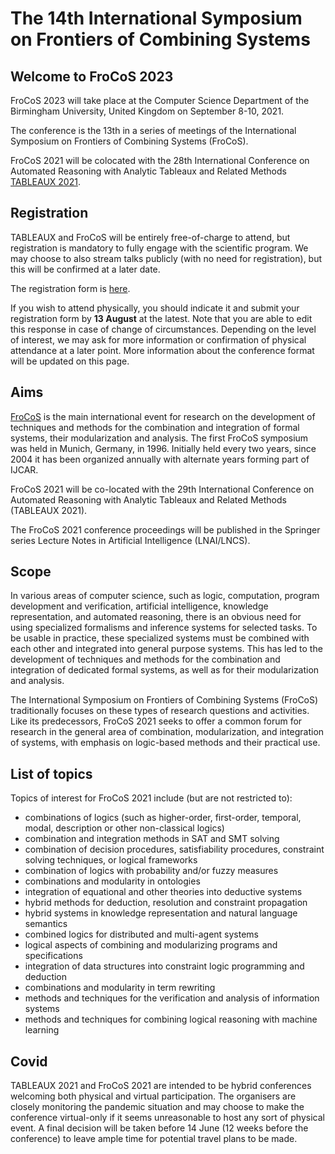 # The 14th International Symposium on Frontiers of Combining Systems

## Welcome to FroCoS 2023

FroCoS 2023 will take place at the Computer Science Department of the Birmingham University, United Kingdom on September 8-10, 2021.

The conference is the 13th in a series of meetings of the International Symposium on Frontiers of Combining Systems (FroCoS).

FroCoS 2021 will be colocated with the 28th International Conference on Automated Reasoning with Analytic Tableaux and Related Methods [TABLEAUX 2021](https://www.tableaux2021.org).

## Registration
TABLEAUX and FroCoS will be entirely free-of-charge to attend, but registration is mandatory to fully engage with the scientific program. We may choose to also stream talks publicly (with no need for registration), but this will be confirmed at a later date.

The registration form is [here](https://forms.gle/DRNBgeRKA4Qbcsws7).

If you wish to attend physically, you should indicate it and submit your registration form by **13 August** at the latest. Note that you are able to edit this response in case of change of circumstances. Depending on the level of interest, we may ask for more information or confirmation of physical attendance at a later point. More information about the conference format will be updated on this page.

## Aims

[FroCoS](http://frocos.cs.uiowa.edu/) is the main international event for research on the development of techniques and methods for the combination and integration of formal systems, their modularization and analysis. The first FroCoS symposium was held in Munich, Germany, in 1996. Initially held every two years, since 2004 it has been organized annually with alternate years forming part of IJCAR.

FroCoS 2021 will be co-located with the 29th International Conference on Automated Reasoning with Analytic Tableaux and Related Methods (TABLEAUX 2021).

The FroCoS 2021 conference proceedings will be published in the Springer series Lecture Notes in Artificial Intelligence (LNAI/LNCS).

## Scope
In various areas of computer science, such as logic, computation, program development and verification, artificial intelligence, knowledge representation, and automated reasoning, there is an obvious need for using specialized formalisms and inference systems for selected tasks. To be usable in practice, these specialized systems must be combined with each other and integrated into general purpose systems. This has led to the development of techniques and methods for the combination and integration of dedicated formal systems, as well as for their modularization and analysis.

The International Symposium on Frontiers of Combining Systems (FroCoS) traditionally focuses on these types of research questions and activities. Like its predecessors, FroCoS 2021 seeks to offer a common forum for research in the general area of combination, modularization, and integration of systems, with emphasis on logic-based methods and their practical use.

## List of topics
Topics of interest for FroCoS 2021 include (but are not restricted to):

- combinations of logics (such as higher-order, first-order, temporal, modal, description or other non-classical logics)
- combination and integration methods in SAT and SMT solving
- combination of decision procedures, satisfiability procedures, constraint solving techniques, or logical frameworks
- combination of logics with probability and/or fuzzy measures
- combinations and modularity in ontologies
- integration of equational and other theories into deductive systems
- hybrid methods for deduction, resolution and constraint propagation
- hybrid systems in knowledge representation and natural language semantics
- combined logics for distributed and multi-agent systems
- logical aspects of combining and modularizing programs and specifications
- integration of data structures into constraint logic programming and deduction
- combinations and modularity in term rewriting
- methods and techniques for the verification and analysis of information systems
- methods and techniques for combining logical reasoning with machine learning

## Covid

TABLEAUX 2021 and FroCoS 2021 are intended to be hybrid conferences welcoming both physical and virtual participation. The organisers are closely monitoring the pandemic situation and may choose to make the conference virtual-only if it seems unreasonable to host any sort of physical event. A final decision will be taken before 14 June (12 weeks before the conference) to leave ample time for potential travel plans to be made.
